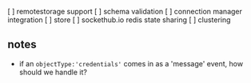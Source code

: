 [ ] remotestorage support
[ ] schema validation
[ ] connection manager integration
[ ] store
[ ] sockethub.io redis state sharing
[ ] clustering


## notes
- if an `objectType:'credentials'` comes in as a 'message' event, how should
  we handle it?
